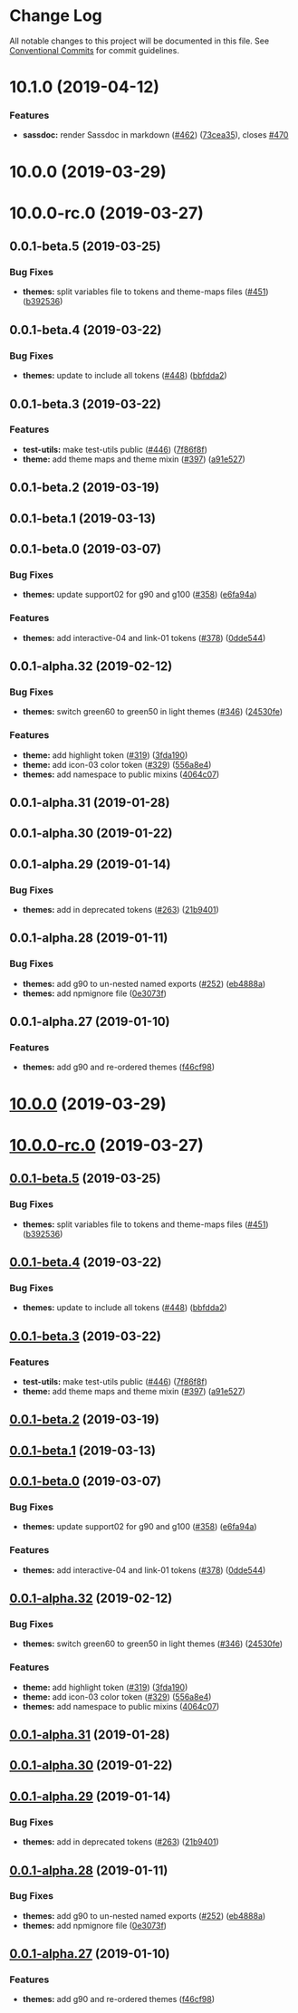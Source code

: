 # Change Log

All notable changes to this project will be documented in this file.
See [Conventional Commits](https://conventionalcommits.org) for commit guidelines.

# 10.1.0 (2019-04-12)


### Features

* **sassdoc:** render Sassdoc in markdown ([#462](https://github.com/IBM/carbon-elements/tree/master/packages/themes/issues/462)) ([73cea35](https://github.com/IBM/carbon-elements/tree/master/packages/themes/commit/73cea35)), closes [#470](https://github.com/IBM/carbon-elements/tree/master/packages/themes/issues/470)



# 10.0.0 (2019-03-29)



# 10.0.0-rc.0 (2019-03-27)



## 0.0.1-beta.5 (2019-03-25)


### Bug Fixes

* **themes:** split variables file to tokens and theme-maps files ([#451](https://github.com/IBM/carbon-elements/tree/master/packages/themes/issues/451)) ([b392536](https://github.com/IBM/carbon-elements/tree/master/packages/themes/commit/b392536))



## 0.0.1-beta.4 (2019-03-22)


### Bug Fixes

* **themes:** update to include all tokens ([#448](https://github.com/IBM/carbon-elements/tree/master/packages/themes/issues/448)) ([bbfdda2](https://github.com/IBM/carbon-elements/tree/master/packages/themes/commit/bbfdda2))



## 0.0.1-beta.3 (2019-03-22)


### Features

* **test-utils:** make test-utils public ([#446](https://github.com/IBM/carbon-elements/tree/master/packages/themes/issues/446)) ([7f86f8f](https://github.com/IBM/carbon-elements/tree/master/packages/themes/commit/7f86f8f))
* **theme:** add theme maps and theme mixin ([#397](https://github.com/IBM/carbon-elements/tree/master/packages/themes/issues/397)) ([a91e527](https://github.com/IBM/carbon-elements/tree/master/packages/themes/commit/a91e527))



## 0.0.1-beta.2 (2019-03-19)



## 0.0.1-beta.1 (2019-03-13)



## 0.0.1-beta.0 (2019-03-07)


### Bug Fixes

* **themes:** update support02 for g90 and g100 ([#358](https://github.com/IBM/carbon-elements/tree/master/packages/themes/issues/358)) ([e6fa94a](https://github.com/IBM/carbon-elements/tree/master/packages/themes/commit/e6fa94a))


### Features

* **themes:** add interactive-04 and link-01 tokens ([#378](https://github.com/IBM/carbon-elements/tree/master/packages/themes/issues/378)) ([0dde544](https://github.com/IBM/carbon-elements/tree/master/packages/themes/commit/0dde544))



## 0.0.1-alpha.32 (2019-02-12)


### Bug Fixes

* **themes:** switch green60 to green50 in light themes ([#346](https://github.com/IBM/carbon-elements/tree/master/packages/themes/issues/346)) ([24530fe](https://github.com/IBM/carbon-elements/tree/master/packages/themes/commit/24530fe))


### Features

* **theme:** add highlight token ([#319](https://github.com/IBM/carbon-elements/tree/master/packages/themes/issues/319)) ([3fda190](https://github.com/IBM/carbon-elements/tree/master/packages/themes/commit/3fda190))
* **theme:** add icon-03 color token ([#329](https://github.com/IBM/carbon-elements/tree/master/packages/themes/issues/329)) ([556a8e4](https://github.com/IBM/carbon-elements/tree/master/packages/themes/commit/556a8e4))
* **themes:** add namespace to public mixins ([4064c07](https://github.com/IBM/carbon-elements/tree/master/packages/themes/commit/4064c07))



## 0.0.1-alpha.31 (2019-01-28)



## 0.0.1-alpha.30 (2019-01-22)



## 0.0.1-alpha.29 (2019-01-14)


### Bug Fixes

* **themes:** add in deprecated tokens ([#263](https://github.com/IBM/carbon-elements/tree/master/packages/themes/issues/263)) ([21b9401](https://github.com/IBM/carbon-elements/tree/master/packages/themes/commit/21b9401))



## 0.0.1-alpha.28 (2019-01-11)


### Bug Fixes

* **themes:** add g90 to un-nested named exports ([#252](https://github.com/IBM/carbon-elements/tree/master/packages/themes/issues/252)) ([eb4888a](https://github.com/IBM/carbon-elements/tree/master/packages/themes/commit/eb4888a))
* **themes:** add npmignore file ([0e3073f](https://github.com/IBM/carbon-elements/tree/master/packages/themes/commit/0e3073f))



## 0.0.1-alpha.27 (2019-01-10)


### Features

* **themes:** add g90 and re-ordered themes ([f46cf98](https://github.com/IBM/carbon-elements/tree/master/packages/themes/commit/f46cf98))





# [10.0.0](https://github.com/IBM/carbon-elements/tree/master/packages/themes/compare/v10.0.0-rc.0...v10.0.0) (2019-03-29)



# [10.0.0-rc.0](https://github.com/IBM/carbon-elements/tree/master/packages/themes/compare/v0.0.1-beta.5...v10.0.0-rc.0) (2019-03-27)



## [0.0.1-beta.5](https://github.com/IBM/carbon-elements/tree/master/packages/themes/compare/v0.0.1-beta.4...v0.0.1-beta.5) (2019-03-25)


### Bug Fixes

* **themes:** split variables file to tokens and theme-maps files ([#451](https://github.com/IBM/carbon-elements/tree/master/packages/themes/issues/451)) ([b392536](https://github.com/IBM/carbon-elements/tree/master/packages/themes/commit/b392536))



## [0.0.1-beta.4](https://github.com/IBM/carbon-elements/tree/master/packages/themes/compare/v0.0.1-beta.3...v0.0.1-beta.4) (2019-03-22)


### Bug Fixes

* **themes:** update to include all tokens ([#448](https://github.com/IBM/carbon-elements/tree/master/packages/themes/issues/448)) ([bbfdda2](https://github.com/IBM/carbon-elements/tree/master/packages/themes/commit/bbfdda2))



## [0.0.1-beta.3](https://github.com/IBM/carbon-elements/tree/master/packages/themes/compare/v0.0.1-beta.2...v0.0.1-beta.3) (2019-03-22)


### Features

* **test-utils:** make test-utils public ([#446](https://github.com/IBM/carbon-elements/tree/master/packages/themes/issues/446)) ([7f86f8f](https://github.com/IBM/carbon-elements/tree/master/packages/themes/commit/7f86f8f))
* **theme:** add theme maps and theme mixin ([#397](https://github.com/IBM/carbon-elements/tree/master/packages/themes/issues/397)) ([a91e527](https://github.com/IBM/carbon-elements/tree/master/packages/themes/commit/a91e527))



## [0.0.1-beta.2](https://github.com/IBM/carbon-elements/tree/master/packages/themes/compare/v0.0.1-beta.1...v0.0.1-beta.2) (2019-03-19)



## [0.0.1-beta.1](https://github.com/IBM/carbon-elements/tree/master/packages/themes/compare/v0.0.1-beta.0...v0.0.1-beta.1) (2019-03-13)



## [0.0.1-beta.0](https://github.com/IBM/carbon-elements/tree/master/packages/themes/compare/v0.0.1-alpha.32...v0.0.1-beta.0) (2019-03-07)


### Bug Fixes

* **themes:** update support02 for g90 and g100 ([#358](https://github.com/IBM/carbon-elements/tree/master/packages/themes/issues/358)) ([e6fa94a](https://github.com/IBM/carbon-elements/tree/master/packages/themes/commit/e6fa94a))


### Features

* **themes:** add interactive-04 and link-01 tokens ([#378](https://github.com/IBM/carbon-elements/tree/master/packages/themes/issues/378)) ([0dde544](https://github.com/IBM/carbon-elements/tree/master/packages/themes/commit/0dde544))



## [0.0.1-alpha.32](https://github.com/IBM/carbon-elements/tree/master/packages/themes/compare/v0.0.1-alpha.31...v0.0.1-alpha.32) (2019-02-12)


### Bug Fixes

* **themes:** switch green60 to green50 in light themes ([#346](https://github.com/IBM/carbon-elements/tree/master/packages/themes/issues/346)) ([24530fe](https://github.com/IBM/carbon-elements/tree/master/packages/themes/commit/24530fe))


### Features

* **theme:** add highlight token ([#319](https://github.com/IBM/carbon-elements/tree/master/packages/themes/issues/319)) ([3fda190](https://github.com/IBM/carbon-elements/tree/master/packages/themes/commit/3fda190))
* **theme:** add icon-03 color token ([#329](https://github.com/IBM/carbon-elements/tree/master/packages/themes/issues/329)) ([556a8e4](https://github.com/IBM/carbon-elements/tree/master/packages/themes/commit/556a8e4))
* **themes:** add namespace to public mixins ([4064c07](https://github.com/IBM/carbon-elements/tree/master/packages/themes/commit/4064c07))



## [0.0.1-alpha.31](https://github.com/IBM/carbon-elements/tree/master/packages/themes/compare/v0.0.1-alpha.30...v0.0.1-alpha.31) (2019-01-28)



## [0.0.1-alpha.30](https://github.com/IBM/carbon-elements/tree/master/packages/themes/compare/v0.0.1-alpha.29...v0.0.1-alpha.30) (2019-01-22)



## [0.0.1-alpha.29](https://github.com/IBM/carbon-elements/tree/master/packages/themes/compare/v0.0.1-alpha.28...v0.0.1-alpha.29) (2019-01-14)


### Bug Fixes

* **themes:** add in deprecated tokens ([#263](https://github.com/IBM/carbon-elements/tree/master/packages/themes/issues/263)) ([21b9401](https://github.com/IBM/carbon-elements/tree/master/packages/themes/commit/21b9401))



## [0.0.1-alpha.28](https://github.com/IBM/carbon-elements/tree/master/packages/themes/compare/v0.0.1-alpha.27...v0.0.1-alpha.28) (2019-01-11)


### Bug Fixes

* **themes:** add g90 to un-nested named exports ([#252](https://github.com/IBM/carbon-elements/tree/master/packages/themes/issues/252)) ([eb4888a](https://github.com/IBM/carbon-elements/tree/master/packages/themes/commit/eb4888a))
* **themes:** add npmignore file ([0e3073f](https://github.com/IBM/carbon-elements/tree/master/packages/themes/commit/0e3073f))



## [0.0.1-alpha.27](https://github.com/IBM/carbon-elements/tree/master/packages/themes/compare/v0.0.1-alpha.26...v0.0.1-alpha.27) (2019-01-10)


### Features

* **themes:** add g90 and re-ordered themes ([f46cf98](https://github.com/IBM/carbon-elements/tree/master/packages/themes/commit/f46cf98))
